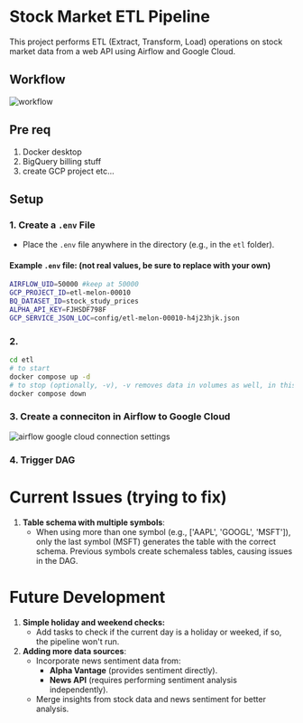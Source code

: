 # Stock Market ETL Pipeline

This project performs ETL (Extract, Transform, Load) operations on stock market data from a web API using Airflow and Google Cloud.

## Workflow

![workflow](https://github.com/ChiaYunhan/etl_gcp/blob/main/workflow.png?raw=true)

## Pre req
1. Docker desktop
2. BigQuery billing stuff
3. create GCP project etc...

## Setup

### 1. Create a `.env` File

- Place the `.env` file anywhere in the directory (e.g., in the `etl` folder).

#### Example `.env` file: (not real values, be sure to replace with your own)

```bash
AIRFLOW_UID=50000 #keep at 50000
GCP_PROJECT_ID=etl-melon-00010
BQ_DATASET_ID=stock_study_prices
ALPHA_API_KEY=FJHSDF798F
GCP_SERVICE_JSON_LOC=config/etl-melon-00010-h4j23hjk.json
```

### 2. 
```bash
cd etl
# to start
docker compose up -d
# to stop (optionally, -v), -v removes data in volumes as well, in this case the connection config to BQ you will be creating below
docker compose down 
```

### 3. Create a conneciton in Airflow to Google Cloud
![airflow google cloud connection settings](https://github.com/ChiaYunhan/etl_gcp/blob/main/airflow%20googel%20cloud%20connection.png?raw=true)

### 4. Trigger DAG 


# Current Issues (trying to fix)
1. **Table schema with multiple symbols**:
    - When using more than one symbol (e.g., ['AAPL', 'GOOGL', 'MSFT']), only the last symbol (MSFT) generates the table with the correct schema. Previous symbols create schemaless tables, causing issues in the DAG.

# Future Development 
1. **Simple holiday and weekend checks:**
    - Add tasks to check if the current day is a holiday or weeked, if so, the pipeline won't run.
2. **Adding more data sources**:
    - Incorporate news sentiment data from:
        - **Alpha Vantage** (provides sentiment directly).
        - **News API** (requires performing sentiment analysis independently).
    - Merge insights from stock data and news sentiment for better analysis.
